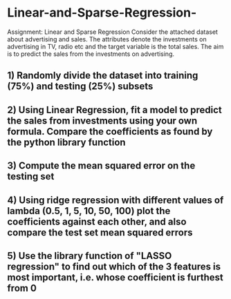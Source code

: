 # Linear-and-Sparse-Regression-
Assignment: Linear and Sparse Regression Consider the attached dataset about advertising and sales. The attributes denote the investments on advertising in TV, radio etc and the target variable is the total sales. The aim is to predict the sales from the investments on advertising.  
## 1) Randomly divide the dataset into training (75%) and testing (25%) subsets
## 2) Using Linear Regression, fit a model to predict the sales from investments using your own formula. Compare the coefficients as found by the python library function
## 3) Compute the mean squared error on the testing set 
## 4) Using ridge regression with different values of lambda (0.5, 1, 5, 10, 50, 100) plot the coefficients against each other, and also compare the test set mean squared errors
## 5) Use the library function of "LASSO regression" to find out which of the 3 features is most important, i.e. whose coefficient is furthest from 0
